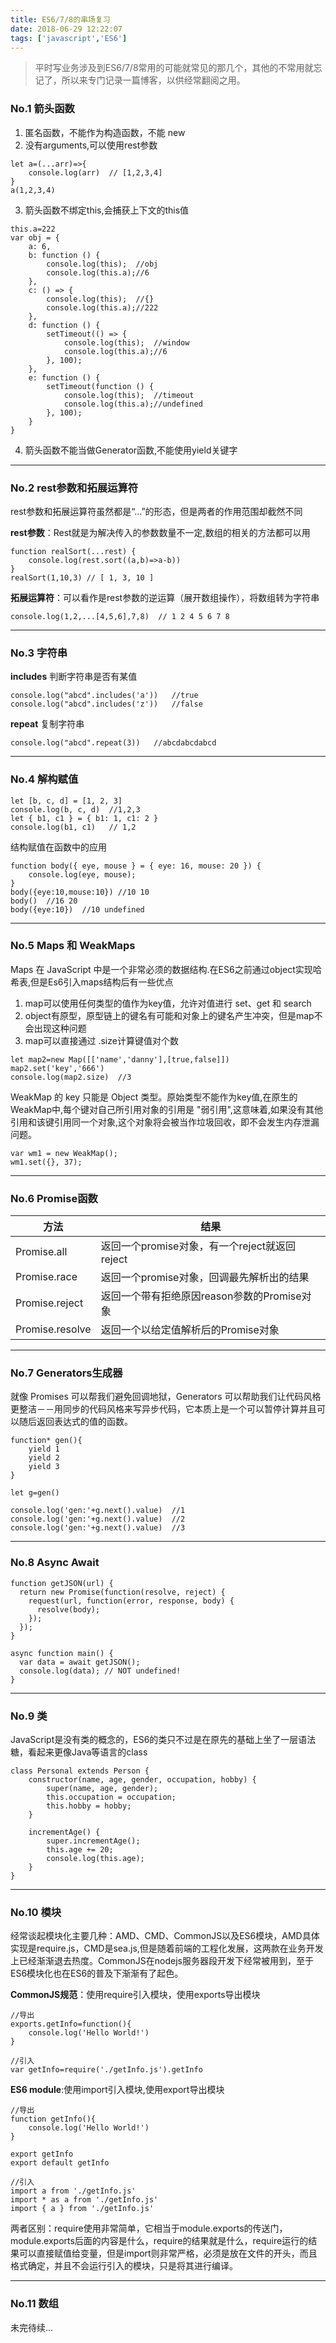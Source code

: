```yaml
---
title: ES6/7/8的串场复习
date: 2018-06-29 12:22:07
tags: ['javascript','ES6']
---
```

>平时写业务涉及到ES6/7/8常用的可能就常见的那几个，其他的不常用就忘记了，所以来专门记录一篇博客，以供经常翻阅之用。

### No.1 箭头函数
 1. 匿名函数，不能作为构造函数，不能 new
 2. 没有arguments,可以使用rest参数

```
let a=(...arr)=>{
    console.log(arr)  // [1,2,3,4]
}
a(1,2,3,4)
```

3. 箭头函数不绑定this,会捕获上下文的this值

```
this.a=222
var obj = {
    a: 6,
    b: function () {
        console.log(this);  //obj
        console.log(this.a);//6
    },
    c: () => {
        console.log(this);  //{}
        console.log(this.a);//222
    },
    d: function () {
        setTimeout(() => {
            console.log(this);  //window
            console.log(this.a);//6
        }, 100);
    },
    e: function () {
        setTimeout(function () {
            console.log(this);  //timeout
            console.log(this.a);//undefined
        }, 100);
    }
}
```
4. 箭头函数不能当做Generator函数,不能使用yield关键字

----

### No.2 rest参数和拓展运算符
rest参数和拓展运算符虽然都是“...”的形态，但是两者的作用范围却截然不同

**rest参数**：Rest就是为解决传入的参数数量不一定,数组的相关的方法都可以用

```
function realSort(...rest) {
    console.log(rest.sort((a,b)=>a-b))
}
realSort(1,10,3) // [ 1, 3, 10 ]
```

**拓展运算符**：可以看作是rest参数的逆运算（展开数组操作），将数组转为字符串
```
console.log(1,2,...[4,5,6],7,8)  // 1 2 4 5 6 7 8
```
----

### No.3 字符串

**includes**
判断字符串是否有某值

```
console.log("abcd".includes('a'))   //true
console.log("abcd".includes('z'))   //false
```
**repeat**
复制字符串

```
console.log("abcd".repeat(3))   //abcdabcdabcd
```
----

### No.4 解构赋值
```
let [b, c, d] = [1, 2, 3]
console.log(b, c, d)  //1,2,3
let { b1, c1 } = { b1: 1, c1: 2 }
console.log(b1, c1)   // 1,2
```
结构赋值在函数中的应用
```
function body({ eye, mouse } = { eye: 16, mouse: 20 }) {
    console.log(eye, mouse);
}
body({eye:10,mouse:10}) //10 10
body()  //16 20
body({eye:10})  //10 undefined
```
----

### No.5 Maps 和 WeakMaps
Maps 在 JavaScript 中是一个非常必须的数据结构.在ES6之前通过object实现哈希表,但是Es6引入maps结构后有一些优点
1. map可以使用任何类型的值作为key值，允许对值进行 set、get 和 search
2. object有原型，原型链上的键名有可能和对象上的键名产生冲突，但是map不会出现这种问题
3. map可以直接通过 .size计算键值对个数

```
let map2=new Map([['name','danny'],[true,false]])
map2.set('key','666')
console.log(map2.size)  //3
```

WeakMap 的 key 只能是 Object 类型。原始类型不能作为key值,在原生的WeakMap中,每个键对自己所引用对象的引用是 "弱引用",这意味着,如果没有其他引用和该键引用同一个对象,这个对象将会被当作垃圾回收，即不会发生内存泄漏问题。

```
var wm1 = new WeakMap();
wm1.set({}, 37);
```

----

### No.6 Promise函数
| 方法 |  结果|
|--|--|
| Promise.all |  返回一个promise对象，有一个reject就返回reject|
| Promise.race |  返回一个promise对象，回调最先解析出的结果|
| Promise.reject |  返回一个带有拒绝原因reason参数的Promise对象|
| Promise.resolve |  返回一个以给定值解析后的Promise对象|

----

### No.7 Generators生成器
就像 Promises 可以帮我们避免回调地狱，Generators 可以帮助我们让代码风格更整洁－－用同步的代码风格来写异步代码，它本质上是一个可以暂停计算并且可以随后返回表达式的值的函数。

```
function* gen(){
    yield 1
    yield 2
    yield 3
}

let g=gen()

console.log('gen:'+g.next().value)  //1
console.log('gen:'+g.next().value)  //2
console.log('gen:'+g.next().value)  //3
```

---

### No.8 Async Await
```
function getJSON(url) {
  return new Promise(function(resolve, reject) {
    request(url, function(error, response, body) {
      resolve(body);
    });
  });
}

async function main() {
  var data = await getJSON();
  console.log(data); // NOT undefined!
}
```
----

### No.9 类
JavaScript是没有类的概念的，ES6的类只不过是在原先的基础上坐了一层语法糖，看起来更像Java等语言的class
```
class Personal extends Person {
    constructor(name, age, gender, occupation, hobby) {
        super(name, age, gender);
        this.occupation = occupation;
        this.hobby = hobby;
    }

    incrementAge() {
        super.incrementAge();
        this.age += 20;
        console.log(this.age);
    }
}
```

---
### No.10 模块
经常谈起模块化主要几种：AMD、CMD、CommonJS以及ES6模块，AMD具体实现是require.js，CMD是sea.js,但是随着前端的工程化发展，这两款在业务开发上已经渐渐退去热度。CommonJS在nodejs服务器段开发下经常被用到，至于ES6模块化也在ES6的普及下渐渐有了起色。

**CommonJS规范**：使用require引入模块，使用exports导出模块
```
//导出
exports.getInfo=function(){
    console.log('Hello World!')
}

//引入
var getInfo=require('./getInfo.js').getInfo
```
**ES6 module**:使用import引入模块,使用export导出模块
```
//导出
function getInfo(){
    console.log('Hello World!')
}

export getInfo
export default getInfo

//引入
import a from './getInfo.js'
import * as a from './getInfo.js' 
import { a } from './getInfo.js'
```
两者区别：require使用非常简单，它相当于module.exports的传送门，module.exports后面的内容是什么，require的结果就是什么，require运行的结果可以直接赋值给变量，但是import则非常严格，必须是放在文件的开头，而且格式确定，并且不会运行引入的模块，只是将其进行编译。

---

### No.11 数组



未完待续...



